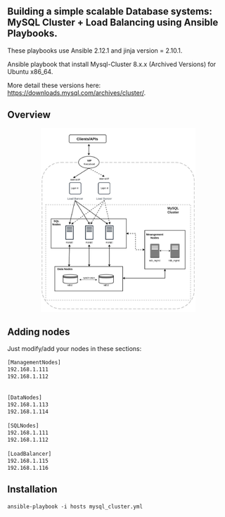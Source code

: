 Building a simple scalable Database systems: MySQL Cluster +  Load Balancing using Ansible Playbooks.
-------------------------------------------

These playbooks use Ansible 2.12.1 and jinja version = 2.10.1.

Ansible playbook that install Mysql-Cluster 8.x.x (Archived Versions) for Ubuntu x86_64.

More detail these versions here: https://downloads.mysql.com/archives/cluster/.

Overview
-------------------------------------------

<p align="center">
  <img src="overview" width="70%"/>
</p>

Adding nodes
-------------------------------------------

Just modify/add your nodes in these sections:

    [ManagementNodes]
    192.168.1.111
    192.168.1.112


    [DataNodes]
    192.168.1.113
    192.168.1.114

    [SQLNodes]
    192.168.1.111
    192.168.1.112

    [LoadBalancer]
    192.168.1.115
    192.168.1.116


Installation
-------------------------------------------

    ansible-playbook -i hosts mysql_cluster.yml

